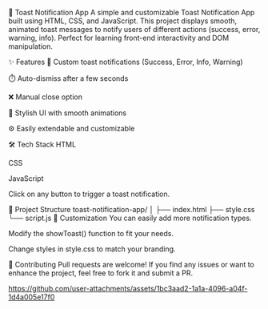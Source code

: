 🚀 Toast Notification App
A simple and customizable Toast Notification App built using HTML, CSS, and JavaScript. This project displays smooth, animated toast messages to notify users of different actions (success, error, warning, info). Perfect for learning front-end interactivity and DOM manipulation.

✨ Features
🔔 Custom toast notifications (Success, Error, Info, Warning)

⏱️ Auto-dismiss after a few seconds

❌ Manual close option

🎨 Stylish UI with smooth animations

⚙️ Easily extendable and customizable

🛠️ Tech Stack
HTML

CSS

JavaScript

Click on any button to trigger a toast notification.

📁 Project Structure
toast-notification-app/
│
├── index.html
├── style.css
└── script.js
📌 Customization
You can easily add more notification types.

Modify the showToast() function to fit your needs.

Change styles in style.css to match your branding.

🙌 Contributing
Pull requests are welcome! If you find any issues or want to enhance the project, feel free to fork it and submit a PR.


https://github.com/user-attachments/assets/1bc3aad2-1a1a-4096-a04f-1d4a005e17f0

